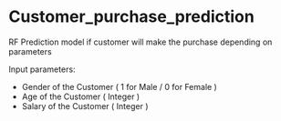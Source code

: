 # Customer_purchase_prediction
RF Prediction model if customer will make the purchase depending on parameters

Input parameters:
  - Gender of the Customer ( 1 for Male / 0 for Female )
  - Age of the Customer ( Integer )
  - Salary of the Customer ( Integer )
